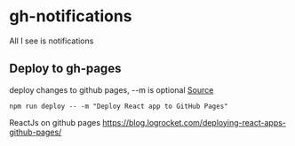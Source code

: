 # gh-notifications
All I see is notifications

## Deploy to gh-pages
deploy changes to github pages, --m is optional [Source](https://github.com/gitname/react-gh-pages)
```
npm run deploy -- -m "Deploy React app to GitHub Pages"
```

ReactJs on github pages https://blog.logrocket.com/deploying-react-apps-github-pages/